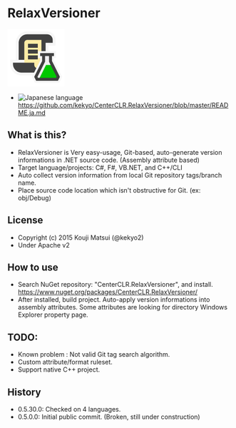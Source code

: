 # RelaxVersioner
![RelaxVersioner](https://raw.githubusercontent.com/kekyo/CenterCLR.RelaxVersioner/master/Images/CenterCLR.RelaxVersioner.128.png)
* ![Japanese language](https://raw.githubusercontent.com/kekyo/CenterCLR.RelaxVersioner/master/Images/Japanese.256.png) https://github.com/kekyo/CenterCLR.RelaxVersioner/blob/master/README.ja.md

## What is this?
* RelaxVersioner is Very easy-usage, Git-based, auto-generate version informations in .NET source code. (Assembly attribute based)
* Target language/projects: C#, F#, VB.NET, and C++/CLI
* Auto collect version information from local Git repository tags/branch name.
* Place source code location which isn't obstructive for Git. (ex: obj/Debug)

## License
* Copyright (c) 2015 Kouji Matsui (@kekyo2)
* Under Apache v2

## How to use
* Search NuGet repository: "CenterCLR.RelaxVersioner", and install. https://www.nuget.org/packages/CenterCLR.RelaxVersioner/
* After installed, build project. Auto-apply version informations into assembly attributes. Some attributes are looking for directory Windows Explorer property page.

## TODO:
* Known problem : Not valid Git tag search algorithm.
* Custom attribute/format ruleset.
* Support native C++ project.

## History
* 0.5.30.0: Checked on 4 languages.
* 0.5.0.0: Initial public commit. (Broken, still under construction)
